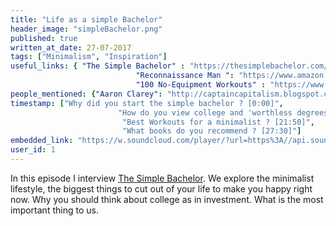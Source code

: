 ```yaml
---
title: "Life as a simple Bachelor"
header_image: "simpleBachelor.png"
published: true
written_at_date: 27-07-2017
tags: ["Minimalism", "Inspiration"]
useful_links: { "The Simple Bachelor" : "https://thesimplebachelor.com/",
							"Reconnaissance Man ": "https://www.amazon.com/dp/B01JQ0TTBK",
						 	"100 No-Equipment Workouts" : "https://www.amazon.com/gp/product/1844819809"}
people_mentioned: {"Aaron Clarey": "http://captaincapitalism.blogspot.com/2013/01/about.html" }
timestamp: ["Why did you start the simple bachelor ? [0:00]",
						"How do you view college and 'worthless degrees' [3:20]",
						 "Best Workouts for a minimalist ? [21:50]",
						 "What books do you recommend ? [27:30]"]
embedded_link: "https://w.soundcloud.com/player/?url=https%3A//api.soundcloud.com/tracks/335200240"
user_id: 1
---
```


In this episode I interview [The Simple Bachelor](https://thesimplebachelor.com).  We explore the minimalist
lifestyle, the biggest things to cut out of your life to make you happy right now.  Why you should think about college as in investment.  What is the most important thing to us.
